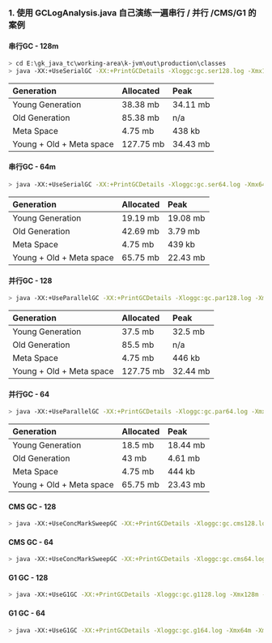 ### 1. 使用 GCLogAnalysis.java 自己演练一遍串行 / 并行 /CMS/G1 的案例



#### 串行GC - 128m

```sh
> cd E:\gk_java_tc\working-area\k-jvm\out\production\classes
> java -XX:+UseSerialGC -XX:+PrintGCDetails -Xloggc:gc.ser128.log -Xmx128m -Xms128m org.kayla.jvm.GCLogAnalysis
```

| **Generation**           | **Allocated** | **Peak** |
| :----------------------- | :------------ | :------- |
| Young Generation         | 38.38 mb      | 34.11 mb |
| Old Generation           | 85.38 mb      | n/a      |
| Meta Space               | 4.75 mb       | 438 kb   |
| Young + Old + Meta space | 127.75 mb     | 34.43 mb |





#### 串行GC - 64m

```sh
> java -XX:+UseSerialGC -XX:+PrintGCDetails -Xloggc:gc.ser64.log -Xmx64m -Xms64m org.kayla.jvm.GCLogAnalysis
```

| **Generation**           | **Allocated** | **Peak** |
| :----------------------- | :------------ | :------- |
| Young Generation         | 19.19 mb      | 19.08 mb |
| Old Generation           | 42.69 mb      | 3.79 mb  |
| Meta Space               | 4.75 mb       | 439 kb   |
| Young + Old + Meta space | 65.75 mb      | 22.43 mb |



#### 并行GC - 128

```sh
> java -XX:+UseParallelGC -XX:+PrintGCDetails -Xloggc:gc.par128.log -Xmx128m -Xms128m org.kayla.jvm.GCLogAnalysis
```

| **Generation**           | **Allocated** | **Peak** |
| :----------------------- | :------------ | :------- |
| Young Generation         | 37.5 mb       | 32.5 mb  |
| Old Generation           | 85.5 mb       | n/a      |
| Meta Space               | 4.75 mb       | 446 kb   |
| Young + Old + Meta space | 127.75 mb     | 32.44 mb |





#### 并行GC - 64

```sh
> java -XX:+UseParallelGC -XX:+PrintGCDetails -Xloggc:gc.par64.log -Xmx64m -Xms64m org.kayla.jvm.GCLogAnalysis
```

| **Generation**           | **Allocated** | **Peak** |
| :----------------------- | :------------ | :------- |
| Young Generation         | 18.5 mb       | 18.44 mb |
| Old Generation           | 43 mb         | 4.61 mb  |
| Meta Space               | 4.75 mb       | 444 kb   |
| Young + Old + Meta space | 65.75 mb      | 23.43 mb |



#### CMS  GC - 128

```sh
> java -XX:+UseConcMarkSweepGC -XX:+PrintGCDetails -Xloggc:gc.cms128.log -Xmx128m -Xms128m org.kayla.jvm.GCLogAnalysis
```



#### CMS  GC - 64

```sh
> java -XX:+UseConcMarkSweepGC -XX:+PrintGCDetails -Xloggc:gc.cms64.log -Xmx64m -Xms64m org.kayla.jvm.GCLogAnalysis
```



#### G1 GC - 128

```sh
> java -XX:+UseG1GC -XX:+PrintGCDetails -Xloggc:gc.g1128.log -Xmx128m -Xms128m org.kayla.jvm.GCLogAnalysis
```



#### G1 GC - 64

```sh
> java -XX:+UseG1GC -XX:+PrintGCDetails -Xloggc:gc.g164.log -Xmx64m -Xms64m org.kayla.jvm.GCLogAnalysis
```


